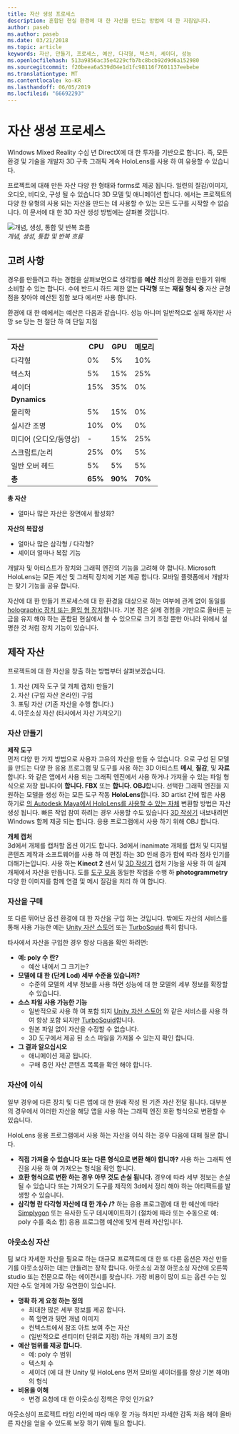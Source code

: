 ```yaml
---
title: 자산 생성 프로세스
description: 혼합된 현실 환경에 대 한 자산을 만드는 방법에 대 한 지침입니다.
author: paseb
ms.author: paseb
ms.date: 03/21/2018
ms.topic: article
keywords: 자산, 만들기, 프로세스, 예산, 다각형, 텍스처, 셰이더, 성능
ms.openlocfilehash: 513a9856ac35e4229cfb7bc8bcb92d9d6a152980
ms.sourcegitcommit: f20beea6a539d04e1d1fc98116f7601137eebebe
ms.translationtype: MT
ms.contentlocale: ko-KR
ms.lasthandoff: 06/05/2019
ms.locfileid: "66692293"
---
```

# <a name="asset-creation-process"></a>자산 생성 프로세스

Windows Mixed Reality 수십 년 DirectX에 대 한 투자를 기반으로 합니다. 즉, 모든 환경 및 기술을 개발자 3D 구축 그래픽 계속 HoloLens를 사용 하 여 유용할 수 있습니다.

프로젝트에 대해 만든 자산 다양 한 형태와 forms로 제공 됩니다. 일련의 질감/이미지, 오디오, 비디오, 구성 될 수 있습니다 3D 모델 및 애니메이션 합니다. 에서는 프로젝트의 다양 한 유형의 사용 되는 자산을 만드는 데 사용할 수 있는 모든 도구를 시작할 수 없습니다. 이 문서에 대 한 3D 자산 생성 방법에는 살펴볼 것입니다.

![개념, 생성, 통합 및 반복 흐름](images/concept-creation-integration-iteration-flow-640px.jpg)<br>
*개념, 생성, 통합 및 반복 흐름*

## <a name="things-to-consider"></a>고려 사항

경우를 만들려고 하는 경험을 살펴보면으로 생각할를 **예산** 최상의 환경을 만들기 위해 소비할 수 있는 합니다. 수에 반드시 하드 제한 없는 **다각형** 또는 **재질 형식 중** 자산 균형점을 찾아야 예산된 집합 보다 에서만 사용 합니다.

환경에 대 한 예에서는 예산은 다음과 같습니다. 성능 아니며 일반적으로 실패 하지만 사망 se 당는 천 절단 하 여 단일 지점
<br>

<table style="float:right; margin-left: 10px;">
<tr>
<th style="text-align:left;"><b>자산</b></th><th style="text-align:right;"> CPU</th><th> GPU</th><th> 메모리</th>
</tr><tr>
<td> 다각형</td><td> 0%</td><td> 5%</td><td> 10%</td>
</tr><tr>
<td> 텍스처</td><td> 5%</td><td> 15%</td><td>25%</td>
</tr><tr>
<td> 셰이더</td><td> 15%</td><td> 35%</td><td> 0%</td>
</tr><tr>
<td> <b>Dynamics</b></td><td></td><td></td><td></td>
</tr><tr>
<td> 물리학</td><td> 5%</td><td> 15%</td><td> 0%</td>
</tr><tr>
<td> 실시간 조명</td><td> 10%</td><td> 0%</td><td> 0%</td>
</tr><tr>
<td> 미디어 (오디오/동영상)</td><td> -</td><td> 15%</td><td> 25%</td>
</tr><tr>
<td> 스크립트/논리</td><td> 25%</td><td> 0%</td><td> 5%</td>
</tr><tr>
<td> 일반 오버 헤드</td><td> 5%</td><td> 5%</td><td> 5%</td>
</tr><tr>
<td> <b>총</b></td><td> <b>65%</b></td><td> <b>90%</b></td><td> <b>70%</b></td>
</tr>
</table>

**총 자산**
* 얼마나 많은 자산은 장면에서 활성화?

**자산의 복잡성**
* 얼마나 많은 삼각형 / 다각형?
* 셰이더 얼마나 복잡 기능

개발자 및 아티스트가 장치와 그래픽 엔진의 기능을 고려해 야 합니다. Microsoft HoloLens는 모든 계산 및 그래픽 장치에 기본 제공 합니다. 모바일 플랫폼에서 개발자는 찾기 기능을 공유 합니다.

자산에 대 한 만들기 프로세스에 대 한 환경을 대상으로 하는 여부에 관계 없이 동일를 [holographic 장치 또는 몰입 형 장치](mixed-reality.md#the-mixed-reality-spectrum)합니다. 기본 점은 실제 경험을 기반으로 올바른 눈금을 유지 해야 하는 혼합된 현실에서 볼 수 있으므로 크기 조정 뿐만 아니라 위에서 설명한 것 처럼 장치 기능이 있습니다. 

## <a name="authoring-assets"></a>제작 자산

프로젝트에 대 한 자산을 창출 하는 방법부터 살펴보겠습니다.
1. 자산 (제작 도구 및 개체 캡처) 만들기
2. 자산 (구입 자산 온라인) 구입
3. 포팅 자산 (기존 자산을 수행 합니다.)
4. 아웃소싱 자산 (타사에서 자산 가져오기)

### <a name="creating-assets"></a>자산 만들기

**제작 도구**<br>
먼저 다양 한 가지 방법으로 사용자 고유의 자산을 만들 수 있습니다. 으로 구성 된 모델을 만드는 다양 한 응용 프로그램 및 도구를 사용 하는 3D 아티스트 **메시**, **질감**, 및 **자료**합니다. 와 같은 앱에서 사용 되는 그래픽 엔진에서 사용 하거나 가져올 수 있는 파일 형식으로 저장 됩니다이 **합니다. FBX** 또는 **합니다. OBJ**합니다. 선택한 그래픽 엔진을 지 원하는 모델을 생성 하는 모든 도구 작동 **HoloLens**합니다. 3D artist 간에 많은 사용 하기로 [의 Autodesk Maya에서 HoloLens를 사용할 수 있는 자체](https://www.youtube.com/watch?v=q0K3n0Gf8mA) 변환할 방법은 자산 생성 됩니다. 빠른 작업 참여 하려는 경우 사용할 수도 있습니다 [3D 작성기](https://developer.microsoft.com/windows/hardware/3d-print/3d-builder-resources) 내보내려면 Windows 함께 제공 되는 합니다. 응용 프로그램에서 사용 하기 위해 OBJ 합니다.

**개체 캡처**<br>
3d에서 개체를 캡처할 옵션 이기도 합니다. 3d에서 inanimate 개체를 캡처 및 디지털 콘텐츠 제작과 소프트웨어를 사용 하 여 편집 하는 3D 인쇄 증가 함에 따라 점차 인기를 더해가는입니다. 사용 하는 **Kinect 2** 센서 및 [3D 작성기](https://developer.microsoft.com/windows/hardware/3d-print/3d-builder-resources) 캡처 기능을 사용 하 여 실제 개체에서 자산을 만듭니다. 도를 [도구 모음](https://en.wikipedia.org/wiki/Comparison_of_photogrammetry_software) 동일한 작업을 수행 하 **photogrammetry** 다양 한 이미지를 함께 연결 및 메시 질감을 처리 하 여 합니다.

### <a name="purchasing-assets"></a>자산을 구매

또 다른 뛰어난 옵션 환경에 대 한 자산을 구입 하는 것입니다. 밖에도 자산의 서비스를 통해 사용 가능한 예는 [Unity 자산 스토어](https://www.assetstore.unity3d.com/) 또는 [TurboSquid](http://www.turbosquid.com/) 특히 합니다.

타사에서 자산을 구입한 경우 항상 다음을 확인 하려면:
* **예: poly 수 란?**
  * 예산 내에서 그 크기는?
* **모델에 대 한 (단계 Lod) 세부 수준을 있습니까?**
  * 수준의 모델의 세부 정보를 사용 하면 성능에 대 한 모델의 세부 정보를 확장할 수 있습니다.
* **소스 파일 사용 가능한 기능**
  * 일반적으로 사용 하 여 포함 되지 [Unity 자산 스토어](https://www.assetstore.unity3d.com/) 와 같은 서비스를 사용 하 여 항상 포함 되지만 [TurboSquid](http://www.turbosquid.com/)합니다.
  * 원본 파일 없이 자산을 수정할 수 없습니다.
  * 3D 도구에서 제공 된 소스 파일을 가져올 수 있는지 확인 합니다.
* **그 결과 알으십시오**
  * 애니메이션 제공 됩니다.
  * 구매 중인 자산 콘텐츠 목록을 확인 해야 합니다.

### <a name="porting-assets"></a>자산에 이식

일부 경우에 다른 장치 및 다른 앱에 대 한 원래 작성 된 기존 자산 전달 됩니다. 대부분의 경우에서 이러한 자산을 해당 앱을 사용 하는 그래픽 엔진 호환 형식으로 변환할 수 있습니다.

HoloLens 응용 프로그램에서 사용 하는 자산을 이식 하는 경우 다음에 대해 질문 합니다.
* **직접 가져올 수 있습니다 또는 다른 형식으로 변환 해야 합니까?** 사용 하는 그래픽 엔진을 사용 하 여 가져오는 형식을 확인 합니다.
* **호환 형식으로 변환 하는 경우 아무 것도 손실 됩니다.** 경우에 따라 세부 정보는 손실 될 수 있습니다 또는 가져오기 도구를 제작의 3d에서 정리 해야 하는 아티팩트를 발생할 수 있습니다.
* **삼각형 란 다각형 자산에 대 한 개수 /?** 하는 응용 프로그램에 대 한 예산에 따라 [Simplygon](https://www.simplygon.com/) 또는 유사한 도구 데시메이트하기 (절차에 따라 또는 수동으로 예: poly 수를 축소 함) 응용 프로그램 예산에 맞게 원래 자산입니다.

### <a name="outsourcing-assets"></a>아웃소싱 자산

팀 보다 자세한 자산을 필요로 하는 대규모 프로젝트에 대 한 또 다른 옵션은 자산 만들기를 아웃소싱하는 데는 만들려는 장착 합니다. 아웃소싱 과정 아웃소싱 자산에 오른쪽 studio 또는 전문으로 하는 에이전시를 찾습니다. 가장 비용이 많이 드는 옵션 수는 있지만 수도 얻게에 가장 유연한이 있습니다.
* **명확 하 게 요청 하는 정의**
  * 최대한 많은 세부 정보를 제공 합니다.
  * 쪽 앞면과 뒷면 개념 이미지
  * 컨텍스트에서 참조 아트 보여 주는 자산
  * (일반적으로 센티미터 단위로 지정) 하는 개체의 크기 조정
* **예산 범위를 제공 합니다.**
  * 예: poly 수 범위
  * 텍스처 수
  * 셰이더 (에 대 한 Unity 및 HoloLens 먼저 모바일 셰이더를를 항상 기본 해야)의 형식
* **비용을 이해**
  * 변경 요청에 대 한 아웃소싱 정책은 무엇 인가요?

아웃소싱이 프로젝트 타임 라인에 따라 매우 잘 가능 하지만 자세한 감독 처음 해야 올바른 자산을 얻을 수 있도록 보장 하기 위해 필요 합니다.
